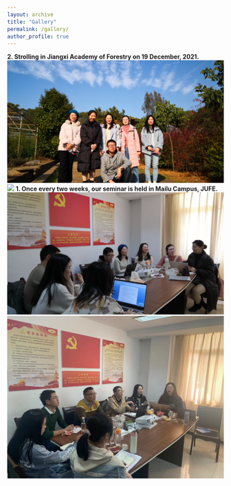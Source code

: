 ```yaml
---
layout: archive
title: "Gallery"
permalink: /gallery/
author_profile: true
---
```

<strong>2. Strolling in Jiangxi Academy of Forestry on 19 December, 2021.</strong>
<img src='/images/gallery/Trip_1.jpg'> 
<img src='/images/gallery/Trip_2.jpg'> 
<strong>1. Once every two weeks, our seminar is held in Mailu Campus, JUFE.</strong>
<img src='/images/gallery/Seminar_2.jpg'> 
<img src='/images/gallery/Seminar_1.jpg'> 
